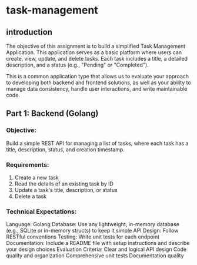 # task-management

## introduction
The objective of this assignment is to build a simplified Task Management Application. This application serves as a basic platform where
users can create, view, update, and delete tasks.
Each task includes a title, a detailed description, and a status (e.g.,
"Pending" or "Completed").

This is a common application type that allows us to evaluate your approach to developing both backend and frontend
solutions, as well as your ability to manage data consistency, handle user interactions, and write maintainable code.

## Part 1: Backend (Golang)
### Objective:
Build a simple REST API for managing a list of tasks, where each task has a title, description, status, and creation timestamp.

### Requirements:
1. Create a new task
2. Read the details of an existing task by ID
3. Update a task's title, description, or status
4. Delete a task

### Technical Expectations:
Language: Golang
Database: Use any lightweight, in-memory database (e.g., SQLite or in-memory structs) to keep it simple
API Design: Follow RESTful conventions
Testing: Write unit tests for each endpoint
Documentation: Include a README file with setup instructions and describe your design choices
Evaluation Criteria:
Clear and logical API design
Code quality and organization
Comprehensive unit tests
Documentation quality
